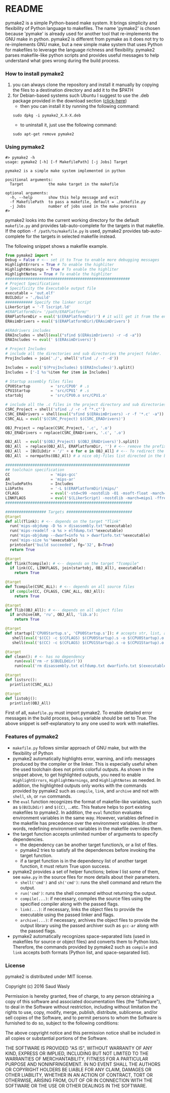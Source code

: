 # README #
pymake2 is a simple Python-based make system. It brings simplicity and flexibility of Python language to makefiles. The name 'pymake2' is chosen because 'pymake' is already used for another tool that re-implements the GNU make in python. pymake2 is different from pymake as it does not try to re-implements GNU make, but a new simple make system that uses Python for makefiles to leverage the language richness and flexibility. pymake2 parses makefile-like python scripts and provides useful messages to help understand what goes wrong during the build process.


### How to install pymake2 ###
1. you can always clone the repository and install it manually by copying the files to a destination directory and add it to the $PATH
2. for Debian-based systems such Ubuntu I suggest to use the .deb package provided in the download section ([click-here](https://bitbucket.org/saudalwasly/pymake2/downloads))
    * then you can install it by running the following command:
    ```
    sudo dpkg -i pymake2_X.X-X.deb    
    ```
    * to uninstall it, just use the following command:
    ```
    sudo apt-get remove pymake2
    ```

### Using pymake2 ###
```
#> pymake2 -h
usage: pymake2 [-h] [-f MakefilePath] [-j Jobs] Target

pymake2 is a simple make system implemented in python

positional arguments:
  Target           the make target in the makefile

optional arguments:
  -h, --help       show this help message and exit
  -f MakefilePath  to pass a makefile, default = ./makefile.py
  -j Jobs          number of jobs used in the make process
#> 

```
pymake2 looks into the current working directory for the default `makefile.py` and provides tab-auto-complete for the targets in that makefile. If the option `-f /path/to/makefile.py` is used, pymake2 provides tab-auto-complete for the targets in selected makefile instead.

The following snippet shows a makefile example. 

```python
from pymake2 import *
Debug = False # <-- set it to True to enable more debugging messages 
HighlightErrors = True # To enable the highliter
HighlightWarnings = True # To enable the highliter
HighlightNotes = True # To enable the highliter
#######################################################
# Project Specifications
# Specificity the Executable output file
executable = 'out.elf'
BUILDdir = './build'
############ Specify the linker script
LikerScript = '-T lscript.ld'
#ERAPlatformDir= '/path/ERAPlatform/'
ERAPlatformDir = eval('$(ERAPlatformDir)') # it will get it from the environment variables if it is not defined in the file
ERAsimDrivers = eval('$(ERAPlatformDir)/ERAsimDrivers')

#ERAdrivers includes
ERAIncludes = shell(eval("sfind $(ERAsimDrivers) -r -d -a"))
ERAIncludes += eval(' $(ERAsimDrivers)')

# Project Includes
# include all the directories and sub directories the project folder.
ProjIncludes = join('./', shell('sfind ./ -r -d'))

Includes = eval('$(ProjIncludes) $(ERAIncludes)').split()
Includes = ['-I %s'%item for item in Includes]

# Startup assembly files files
CPU0Startup         = 'src/CPU0' # .s
CPU1Startup         = 'src/CPU1' # .s
startobj            = 'src/CPU0.o src/CPU1.o'

# include all the .c files in the project directory and sub directories.
CSRC_Project = shell('sfind ./ -r -f "*.c"')
CSRC_ERADrivers = shell(eval("sfind $(ERAsimDrivers) -r -f '*.c' -a"))
CSRC_ALL = eval('$(CSRC_Project) $(CSRC_ERADrivers)')

OBJ_Project = replace(CSRC_Project, '.c', '.o')
OBJ_ERADrivers = replace(CSRC_ERADrivers, '.c', '.o')

OBJ_All  = eval('$(OBJ_Project) $(OBJ_ERADrivers)').split()
OBJ_All  = replace(OBJ_All, ERAPlatformDir, '') # <-- remove the prefix for obj files
OBJ_All  = [BUILDdir + '/' + e for e in OBJ_All] # <-- To redirect the build directory
OBJ_All  = normpaths(OBJ_All) # a nice obj-files list directed in the build folder

#######################################################
## toolchain specification
CC                  = 'mips-gcc'
AR                  = 'mips-ar'
IncludePaths        = Includes
LibPaths            = '-L $(ERAPlatformDir)/mips/'
CFLAGS              = eval('-std=c99 -nostdlib -O1 -msoft-float -march=mips1 -EL -g -Wall $(IncludePaths)')
LINKFLAGS           = eval('$(LikerScript) -nostdlib -march=mips1 -ffreestanding -EL -Xlinker -Map=output.map $(LibPaths) -lc')
########################################################

################## Targets #############################
@target
def all(Tlink): # <-- depends on the target "Tlink"
  run('mips-objdump -D %s > disassembly.txt'%executable)
  run('mips-readelf -a %s > elfdump.txt'%executable)
  run('mips-objdump --dwarf=info %s > dwarfinfo.txt'%executable)
  run('mips-size %s'%executable)
  printcolor('build succeeded', fg='32', B=True)
  return True

@target
def Tlink(Tcompile): # <-- depends on the target "Tcompile"
  if link(CC, LINKFLAGS, join(startobj, OBJ_All), executable):
    return True

@target
def Tcompile(CSRC_ALL): # <-- depends on all source files
  if compile(CC, CFLAGS, CSRC_ALL, OBJ_All):
    return True

@target
def Tlib(OBJ_All): # <-- depends on all object files
  if archive(AR, 'ru', OBJ_All, 'lib.a'):
    return True

@target
def startup(['CPU0Startup.s', 'CPU0Startup.s']): # accepts str, list, and function
   shell(eval('$(CC) -c $(CFLAGS) $(CPU0Startup).s -o $(CPU0Startup).o'))
   shell(eval('$(CC) -c $(CFLAGS) $(CPU1Startup).s -o $(CPU1Startup).o'))

@target
def clean(): # <- has no dependency
    run(eval('rm -r $(BUILDdir)'))
    run(eval('rm disassembly.txt elfdump.txt dwarfinfo.txt $(executable)'))

@target
def listsrc():
  printlist(CSRC_ALL)

@target
def listobj():
  printlist(OBJ_All)

```
First of all, `makefile.py` must import pymake2. To enable detailed error messages in the build process, `Debug` variable should be set to True. The above snippet is self-explanatory to any one used to work with makefiles. 

### Features of pymake2 ###
- `makefile.py` follows similar approach of GNU make, but with the flexibility of Python
- pymake2 automatically highlights error, warning, and info messages produced by the compiler or the linker. This is especially useful when the used toolchain does not prints colorful outputs. As shown in the snippet above, to get highlighted outputs, you need to enable `HighlightErrors`, `HighlightWarnings`, and `HighlightNotes` as needed. In addition, the highlighted outputs only works with the commands provided by pymake2 such as `compile`, `link`, and `archive` and not with `shell`, `sh`, or `run` commands.
- the `eval` function recognizes the format of makefile-like variables, such as `$(BUILDdir)` and `$(CC)`, ...etc. This feature helps to port existing makefiles to pymake2. In addition, the `eval` function evaluates environment variables in the same way. However, variables defined in the makefile has precedence over the environment variables. In other words, redefining environment variables in the makefile overrides them.
- the target function accepts unlimited number of arguments to specify dependencies.
    - the dependency can be another target function/s, or a list of files.
    - pymake2 tries to satisfy all the dependences before invoking the target function.
    - if a target function is in the dependency list of another target function, it must return True upon success.
- pymake2 provides a set of helper functions; below I list some of them, see `make.py` in the source files for more details about their parameters.
    - `shell('cmd')` and `sh('cmd')`: runs the shell command and return the output.
    - `run('cmd')`: runs the shell command without returning the output.
    - `compile(...)`: if necessary, compiles the source files using the specified compiler along with the passed flags.
    - `link(...)`: if necessary, links the object files to provide the executable using the passed linker and flags.
    - `archive(...)`: if necessary, archives the object files to provide the output library using the passed archiver such as `gcc-ar` along with the passed flags.
- pymake2 automatically recognizes space-separated lists (used in makefiles for source or object files) and converts them to Python lists. Therefore, the commands provided by pymake2 such as `compile` and `link` accepts both formats (Python list, and space-separated list).


### License ###
pymake2 is distributed under MIT license.

Copyright (c) 2016 Saud Wasly

Permission is hereby granted, free of charge, to any person obtaining a copy of this software and associated documentation files (the "Software"), to deal in the Software without restriction, including without limitation the rights to use, copy, modify, merge, publish, distribute, sublicense, and/or sell copies of the Software, and to permit persons to whom the Software is furnished to do so, subject to the following conditions:

The above copyright notice and this permission notice shall be included in all copies or substantial portions of the Software.

THE SOFTWARE IS PROVIDED "AS IS", WITHOUT WARRANTY OF ANY KIND, EXPRESS OR IMPLIED, INCLUDING BUT NOT LIMITED TO THE WARRANTIES OF MERCHANTABILITY, FITNESS FOR A PARTICULAR PURPOSE AND NONINFRINGEMENT. IN NO EVENT SHALL THE AUTHORS OR COPYRIGHT HOLDERS BE LIABLE FOR ANY CLAIM, DAMAGES OR OTHER LIABILITY, WHETHER IN AN ACTION OF CONTRACT, TORT OR OTHERWISE, ARISING FROM, OUT OF OR IN CONNECTION WITH THE SOFTWARE OR THE USE OR OTHER DEALINGS IN THE SOFTWARE.